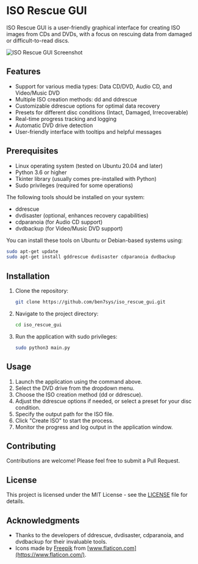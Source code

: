 # ISO Rescue GUI

ISO Rescue GUI is a user-friendly graphical interface for creating ISO images from CDs and DVDs, with a focus on rescuing data from damaged or difficult-to-read discs.

![ISO Rescue GUI Screenshot]()

## Features

- Support for various media types: Data CD/DVD, Audio CD, and Video/Music DVD
- Multiple ISO creation methods: dd and ddrescue
- Customizable ddrescue options for optimal data recovery
- Presets for different disc conditions (Intact, Damaged, Irrecoverable)
- Real-time progress tracking and logging
- Automatic DVD drive detection
- User-friendly interface with tooltips and helpful messages

## Prerequisites

- Linux operating system (tested on Ubuntu 20.04 and later)
- Python 3.6 or higher
- Tkinter library (usually comes pre-installed with Python)
- Sudo privileges (required for some operations)

The following tools should be installed on your system:

- ddrescue
- dvdisaster (optional, enhances recovery capabilities)
- cdparanoia (for Audio CD support)
- dvdbackup (for Video/Music DVD support)

You can install these tools on Ubuntu or Debian-based systems using:

```bash
sudo apt-get update
sudo apt-get install gddrescue dvdisaster cdparanoia dvdbackup
```

## Installation

1. Clone the repository:
   ```bash
   git clone https://github.com/ben7sys/iso_rescue_gui.git
   ```

2. Navigate to the project directory:
   ```bash
   cd iso_rescue_gui
   ```

3. Run the application with sudo privileges:
   ```bash
   sudo python3 main.py
   ```

## Usage

1. Launch the application using the command above.
2. Select the DVD drive from the dropdown menu.
3. Choose the ISO creation method (dd or ddrescue).
4. Adjust the ddrescue options if needed, or select a preset for your disc condition.
5. Specify the output path for the ISO file.
6. Click "Create ISO" to start the process.
7. Monitor the progress and log output in the application window.

## Contributing

Contributions are welcome! Please feel free to submit a Pull Request.

## License

This project is licensed under the MIT License - see the [LICENSE](LICENSE) file for details.

## Acknowledgments

- Thanks to the developers of ddrescue, dvdisaster, cdparanoia, and dvdbackup for their invaluable tools.
- Icons made by [Freepik](https://www.freepik.com) from [www.flaticon.com](https://www.flaticon.com/).